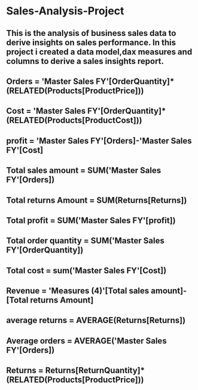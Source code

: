 # Sales-Analysis-Project
This is the analysis of business sales data to derive insights on sales performance.
In this project i created a data model,dax measures and columns to derive a sales insights report.
--------------------------------------------------------------------------------------------------
Orders = 'Master Sales FY'[OrderQuantity]*(RELATED(Products[ProductPrice]))
---------------------------------------------------------------------------------------------
Cost = 'Master Sales FY'[OrderQuantity]*(RELATED(Products[ProductCost]))
-------------------------------------------------------------------------
profit = 'Master Sales FY'[Orders]-'Master Sales FY'[Cost]
---------------------------------------------------------------------
Total sales amount = SUM('Master Sales FY'[Orders])
--------------------------------------------------------
Total returns Amount = SUM(Returns[Returns])
-----------------------------------------------
Total profit = SUM('Master Sales FY'[profit])
-----------------------------------------------
Total order quantity = SUM('Master Sales FY'[OrderQuantity])
-------------------------------------------------------------
Total cost = sum('Master Sales FY'[Cost])
---------------------------------------------
Revenue = 'Measures (4)'[Total sales amount]-[Total returns Amount]
---------------------------------------------------------------------
average returns = AVERAGE(Returns[Returns])
---------------------------------------------
Average orders = AVERAGE('Master Sales FY'[Orders])
-----------------------------------------------------
Returns = Returns[ReturnQuantity]*(RELATED(Products[ProductPrice]))
--------------------------------------------------------------------
